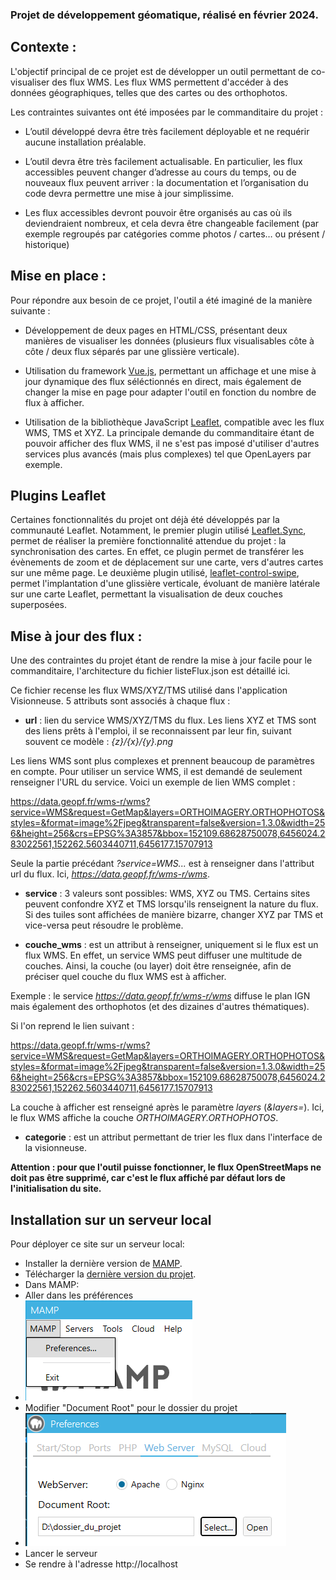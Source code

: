 ### Projet de développement géomatique, réalisé en février 2024.

## Contexte :
L'objectif principal de ce projet est de développer un outil permettant de co-visualiser des flux WMS. Les flux WMS permettent d'accéder à des données géographiques, telles que des cartes ou des orthophotos.

Les contraintes suivantes ont été imposées par le commanditaire du projet :

- L’outil développé devra être très facilement déployable et ne requérir aucune installation 
préalable.

- L’outil devra être très facilement actualisable. En particulier, les flux accessibles peuvent 
changer d’adresse au cours du temps, ou de nouveaux flux peuvent arriver : la 
documentation et l’organisation du code devra permettre une mise à jour simplissime.

- Les flux accessibles devront pouvoir être organisés au cas où ils deviendraient nombreux, et 
cela devra être changeable facilement (par exemple regroupés par catégories comme photos 
/ cartes… ou présent / historique)


## Mise en place :
Pour répondre aux besoin de ce projet, l'outil a été imaginé de la manière suivante :
- Développement de deux pages en HTML/CSS, présentant deux manières de visualiser les données (plusieurs flux visualisables côte à côte / deux flux séparés par une glissière verticale).

- Utilisation du framework [Vue.js](https://fr.vuejs.org/), permettant un affichage et une mise à jour dynamique des flux séléctionnés en direct, mais également de changer la mise en page pour adapter l'outil en fonction du nombre de flux à afficher.

- Utilisation de la bibliothèque JavaScript [Leaflet](https://leafletjs.com), compatible avec les flux WMS, TMS et XYZ. La principale demande du commanditaire étant de pouvoir afficher des flux WMS, il ne s'est pas imposé d'utiliser d'autres services plus avancés (mais plus complexes) tel que OpenLayers par exemple.


## Plugins Leaflet
Certaines fonctionnalités du projet ont déjà été développés par la communauté Leaflet. Notamment, le premier plugin utilisé [Leaflet.Sync](https://github.com/jieter/Leaflet.Sync), permet de réaliser la première fonctionnalité attendue du projet : la synchronisation des cartes. En effet, ce plugin permet de transférer les évènements de zoom et de déplacement sur une carte, vers d'autres cartes sur une même page.
Le deuxième plugin utilisé, [leaflet-control-swipe](https://github.com/frogcat/leaflet-control-swipe), permet l'implantation d'une glissière verticale, évoluant de manière latérale sur une carte Leaflet, permettant la visualisation de deux couches superposées.


## Mise à jour des flux :
Une des contraintes du projet étant de rendre la mise à jour facile pour le commanditaire, l'architecture du fichier listeFlux.json est détaillé ici.

Ce fichier recense les flux WMS/XYZ/TMS utilisé dans l'application Visionneuse.
5 attributs sont associés à chaque flux :
- **url** : lien du service WMS/XYZ/TMS du flux.
Les liens XYZ et TMS sont des liens prêts à l'emploi, il se reconnaissent par leur fin, suivant souvent ce modèle : *{z}/{x}/{y}.png*

Les liens WMS sont plus complexes et prennent beaucoup de paramètres en compte. Pour utiliser un service WMS, il est demandé de seulement renseigner l'URL du service. Voici un exemple de lien WMS complet :

https://data.geopf.fr/wms-r/wms?service=WMS&request=GetMap&layers=ORTHOIMAGERY.ORTHOPHOTOS&styles=&format=image%2Fjpeg&transparent=false&version=1.3.0&width=256&height=256&crs=EPSG%3A3857&bbox=152109.68628750078,6456024.283022561,152262.5603440711,6456177.15707913

Seule la partie précédant *?service=WMS...* est à renseigner dans l'attribut url du flux.
Ici, *https://data.geopf.fr/wms-r/wms*.

- **service** : 3 valeurs sont possibles: WMS, XYZ ou TMS.
Certains sites peuvent confondre XYZ et TMS lorsqu'ils renseignent la nature du flux. Si des tuiles sont affichées de manière bizarre, changer XYZ par TMS et vice-versa peut résoudre le problème.

- **couche_wms** : est un attribut à renseigner, uniquement si le flux est un flux WMS. En effet, un service WMS peut diffuser une multitude de couches. Ainsi, la couche (ou layer) doit être renseignée, afin de préciser quel couche du flux WMS est à afficher.

Exemple : le service *https://data.geopf.fr/wms-r/wms* diffuse le plan IGN mais également des orthophotos (et des dizaines d'autres thématiques).

Si l'on reprend le lien suivant :

https://data.geopf.fr/wms-r/wms?service=WMS&request=GetMap&layers=ORTHOIMAGERY.ORTHOPHOTOS&styles=&format=image%2Fjpeg&transparent=false&version=1.3.0&width=256&height=256&crs=EPSG%3A3857&bbox=152109.68628750078,6456024.283022561,152262.5603440711,6456177.15707913

La couche à afficher est renseigné après le paramètre *layers* (*&layers=*). Ici, le flux WMS affiche la couche *ORTHOIMAGERY.ORTHOPHOTOS*.

- **categorie** : est un attribut permettant de trier les flux dans l'interface de la visionneuse.

**Attention : pour que l'outil puisse fonctionner, le flux OpenStreetMaps ne doit pas être supprimé, car c'est le flux affiché par défaut lors de l'initialisation du site.**


## Installation sur un serveur local
Pour déployer ce site sur un serveur local:
- Installer la dernière version de [MAMP](https://www.mamp.info/en/downloads/).
- Télécharger la [dernière version du projet](https://github.com/EstebanAugustin/visionneuse_wms/archive/refs/heads/main.zip).
- Dans MAMP:
- Aller dans les préférences
- ![alt text](img/pref.png)
- Modifier "Document Root" pour le dossier du projet
- ![alt text](img/dossier_proj.png)
- Lancer le serveur
- Se rendre à l'adresse http://localhost
